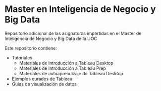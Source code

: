 # Master en Inteligencia de Negocio y Big Data

Repositorio adicional de las asignaturas impartidas en el Master de Inteligencia de Negocio y Big Data de la UOC

Este repositorio contiene:

- Tutoriales
  - Materiales de Introducción a Tableau Desktop
  - Materiales de Introducción a Tableau Prep
  - Materiales de autoaprendizaje de Tableau Desktop
- Ejemplos curados de Tableau
- Guías de visualización de datos
